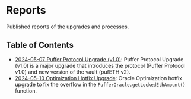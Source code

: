 # Reports
Published reports of the upgrades and processes.


## Table of Contents

- [2024-05-07 Puffer Protocol Upgrade (v1.0)](2024-05-07-v1-upgrade.md): Puffer Protocol Upgrade (v1.0) is a major upgrade that introduces the protocol (Puffer Protocol v1.0) and new version of the vault (pufETH v2). 
- [2024-05-10 Optimization Hotfix Upgrade](2024-05-10-optimization-bug-fix-upgrade.md): Oracle Optimization hotfix upgrade to fix the overflow in the `PufferOracle.getLockedEthAmount()` function.

